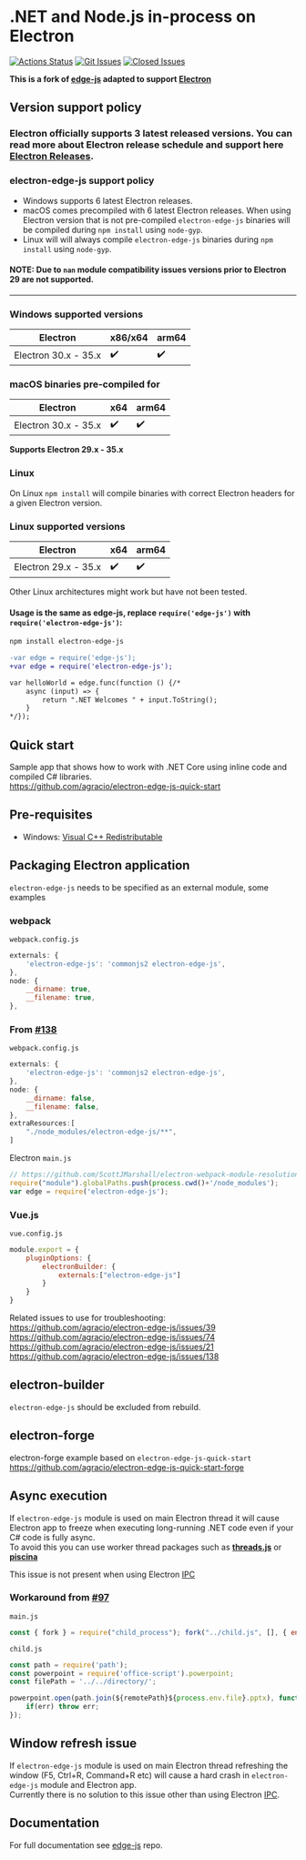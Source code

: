 # .NET and Node.js in-process on Electron

[![Actions Status](https://github.com/agracio/electron-edge-js/workflows/CI/badge.svg)](https://github.com/agracio/electron-edge-js/actions)
[![Git Issues][issues-img]][issues-url]
[![Closed Issues][closed-issues-img]][closed-issues-url]
<!-- [![NPM Downloads][downloads-img]][downloads-url] -->

**This is a fork of [edge-js](https://github.com/agracio/edge-js) adapted to support [Electron](https://github.com/electron/electron/)**

## Version support policy

### Electron officially supports 3 latest released versions. You can read more about Electron release schedule and support here [Electron Releases](https://www.electronjs.org/docs/latest/tutorial/electron-timelines).

### electron-edge-js support policy

- Windows supports 6 latest Electron releases.
- macOS comes precompiled with 6 latest Electron releases. When using Electron version that is not pre-compiled `electron-edge-js` binaries will be compiled during `npm install` using `node-gyp`.
- Linux will will always compile `electron-edge-js` binaries during `npm install` using `node-gyp`.

#### NOTE: Due to `nan` module compatibility issues versions prior to **Electron 29** are not supported.
-----

### Windows supported versions 

| Electron             |  x86/x64           | arm64              |
| -------------------- |  ----------------- | ------------------ |
| Electron 30.x - 35.x | :heavy_check_mark: | :heavy_check_mark: |

### macOS binaries pre-compiled for 

| Electron             |  x64               | arm64              |
| -------------------- |  ----------------- | ------------------ |
| Electron 30.x - 35.x | :heavy_check_mark: | :heavy_check_mark: |

**Supports Electron 29.x - 35.x**

### Linux
On Linux  `npm install` will compile binaries with correct Electron headers for a given Electron version.

### Linux supported versions

| Electron             | x64                | arm64              |
| -------------------- | ------------------ | ------------------ |
| Electron 29.x - 35.x | :heavy_check_mark: | :heavy_check_mark: |

Other Linux architectures might work but have not been tested.

#### Usage is the same as edge-js, replace `require('edge-js')` with `require('electron-edge-js')`:

```bash
npm install electron-edge-js
```

```diff
-var edge = require('edge-js');
+var edge = require('electron-edge-js');

var helloWorld = edge.func(function () {/*
    async (input) => {
        return ".NET Welcomes " + input.ToString();
    }
*/});
```

## Quick start

Sample app that shows how to work with .NET Core using inline code and compiled C# libraries.  
https://github.com/agracio/electron-edge-js-quick-start

## Pre-requisites
- Windows: [Visual C++ Redistributable](https://learn.microsoft.com/en-us/cpp/windows/latest-supported-vc-redist?view=msvc-170#latest-microsoft-visual-c-redistributable-version)

## Packaging Electron application

`electron-edge-js` needs to be specified as an external module, some examples  

### webpack
 
``webpack.config.js ``

```js
externals: {
    'electron-edge-js': 'commonjs2 electron-edge-js',
},
node: {
    __dirname: true,
    __filename: true,
},
```

### From [#138](https://github.com/agracio/electron-edge-js/issues/138)

``webpack.config.js ``

```js
externals: {
    'electron-edge-js': 'commonjs2 electron-edge-js',
},
node: {
    __dirname: false,
    __filename: false,
},
extraResources:[
    "./node_modules/electron-edge-js/**",
]
```

Electron `main.js` 

```js
// https://github.com/ScottJMarshall/electron-webpack-module-resolution
require("module").globalPaths.push(process.cwd()+'/node_modules');
var edge = require('electron-edge-js');
```

### Vue.js

``vue.config.js``

```js
module.export = {
    pluginOptions: {
        electronBuilder: {
            externals:["electron-edge-js"]
        }
    }
}
```  
 
Related issues to use for troubleshooting:  
https://github.com/agracio/electron-edge-js/issues/39  
https://github.com/agracio/electron-edge-js/issues/74  
https://github.com/agracio/electron-edge-js/issues/21  
https://github.com/agracio/electron-edge-js/issues/138

## electron-builder

`electron-edge-js` should be excluded from rebuild.

## electron-forge

electron-forge example based on `electron-edge-js-quick-start`  
https://github.com/agracio/electron-edge-js-quick-start-forge

## Async execution

If `electron-edge-js` module is used on main Electron thread it will cause Electron app to freeze when executing long-running .NET code even if your C# code is fully async.  
To avoid this you can use worker thread packages such as **[threads.js](https://www.npmjs.com/package/threads)** or **[piscina](https://www.npmjs.com/package/piscina)**  


This issue is not present when using Electron [IPC](https://www.electronjs.org/docs/latest/tutorial/ipc)

### Workaround from [#97]( https://github.com/agracio/electron-edge-js/issues/97)

`main.js`
```js
const { fork } = require("child_process"); fork("../child.js", [], { env: {file: 'filename'}, })
```

`child.js`
```js
const path = require('path');
const powerpoint = require('office-script').powerpoint;
const filePath = '../../directory/';

powerpoint.open(path.join(${remotePath}${process.env.file}.pptx), function(err) {
    if(err) throw err;
});
```

## Window refresh issue

If `electron-edge-js` module is used on main Electron thread refreshing the window (F5, Ctrl+R, Command+R etc) will cause a hard crash in `electron-edge-js` module and Electron app.  
Currently there is no solution to this issue other than using Electron [IPC](https://www.electronjs.org/docs/latest/tutorial/ipc).

## Documentation

For full documentation see [edge-js](https://github.com/agracio/edge-js) repo.

[issues-img]: https://img.shields.io/github/issues-raw/agracio/electron-edge-js.svg?style=flat-square
[issues-url]: https://github.com/agracio/electron-edge-js/issues
[closed-issues-img]: https://img.shields.io/github/issues-closed-raw/agracio/electron-edge-js.svg?style=flat-square&color=brightgreen
[closed-issues-url]: https://github.com/agracio/electron-edge-js/issues?q=is%3Aissue+is%3Aclosed

[downloads-img]: https://img.shields.io/npm/d18m/electron-edge-js.svg?style=flat-square
[downloads-url]: https://img.shields.io/npm/d18m/electron-edge-js.svg
